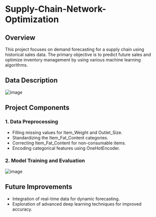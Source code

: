 # Supply-Chain-Network-Optimization
## Overview
This project focuses on demand forecasting for a supply chain using historical sales data. The primary objective is to predict future sales and optimize inventory management by using various machine learning algorithms.
## Data Description
![image](https://github.com/VHemanth45/Supply-Chain-Network-Optimization/assets/154959821/935412ce-1d1b-446d-ad68-08872054d6fd)
## Project Components
### 1. Data Preprocessing
- Filling missing values for Item_Weight and Outlet_Size.
- Standardizing the Item_Fat_Content categories.
- Correcting Item_Fat_Content for non-consumable items.
- Encoding categorical features using OneHotEncoder.
### 2. Model Training and Evaluation
![image](https://github.com/VHemanth45/Supply-Chain-Network-Optimization/assets/154959821/a884d342-7cdd-4f40-83ab-ed61c4dd8557)
## Future Improvements
- Integration of real-time data for dynamic forecasting.
- Exploration of advanced deep learning techniques for improved accuracy.

